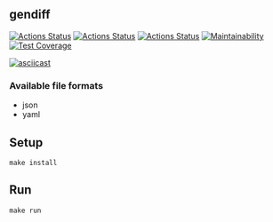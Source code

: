 ## gendiff
[![Actions Status](https://github.com/i1yas/frontend-project-lvl2/workflows/hexlet-check/badge.svg)](https://github.com/i1yas/frontend-project-lvl2/actions)
[![Actions Status](https://github.com/i1yas/frontend-project-lvl2/workflows/tests/badge.svg)](https://github.com/i1yas/frontend-project-lvl2/actions)
[![Actions Status](https://github.com/i1yas/frontend-project-lvl2/workflows/style-check/badge.svg)](https://github.com/i1yas/frontend-project-lvl2/actions)
[![Maintainability](https://api.codeclimate.com/v1/badges/7c94182eaa5b873e1d44/maintainability)](https://codeclimate.com/github/i1yas/frontend-project-lvl2/maintainability)
[![Test Coverage](https://api.codeclimate.com/v1/badges/7c94182eaa5b873e1d44/test_coverage)](https://codeclimate.com/github/i1yas/frontend-project-lvl2/test_coverage)

[![asciicast](https://asciinema.org/a/fpVhbM96D05H4HaM0E5T5WN2m.svg)](https://asciinema.org/a/fpVhbM96D05H4HaM0E5T5WN2m)

### Available file formats
- json
- yaml

## Setup
`make install`

## Run
`make run`